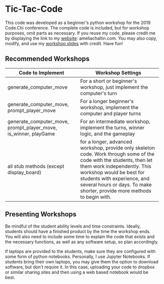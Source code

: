 # Tic-Tac-Code

This code was developed as a beginner's python workshop for the 2019 Code.Chi conference. The complete code is included, but for workshop purposes, omit parts as necessary. If you reuse my code, please credit me by displaying the link to my [website](http://ameliachaltin.com): ameliachaltin.com. You may also copy, modify, and use my [workshop slides](https://docs.google.com/presentation/d/1ZvGFuBn0QQQAZJctD4DGW-IDkkoC4NU-JY2guh6-VZ4/edit?usp=sharing) with credit. Have fun!

## Recommended Workshops

| Code to Implement  | Workshop Settings |
| ------------------ | ----------------- |
| generate_computer_move  | For a short or beginner's workshop, just implement the computer's turn  |
| generate_computer_move, prompt_player_move  | For a longer beginner's workshop, implement the computer and player turns  |
| generate_computer_move, prompt_player_move, is_winner, playGame | For an intermediate workshop, implement the turns, winner logic, and the gameplay |
| all stub methods (except display_board) | for a longer, advanced workshop, provide only skeleton code. Work through some of the code with the students, then let them work independently. This workshop would be best for students with experience, and several hours or days. To make shorter, provide more methods to begin with. |

## Presenting Workshops

Be mindful of the student ability levels and time constraints. Ideally, students should have a finished product by the time the workshop ends. You will also need to include some time to explain the code that exists and the necessary functions, as well as any software setup, so plan accordingly.

If laptops are provided to the students, make sure they are configured with some form of python notebooks. Personally, I use Jupyter Notebooks. If students bring their own laptops, you may give them the option to download software, but don't require it. In this case, uploading your code to dropbox or similar sharing sites and then using a web based notebook would be best.
